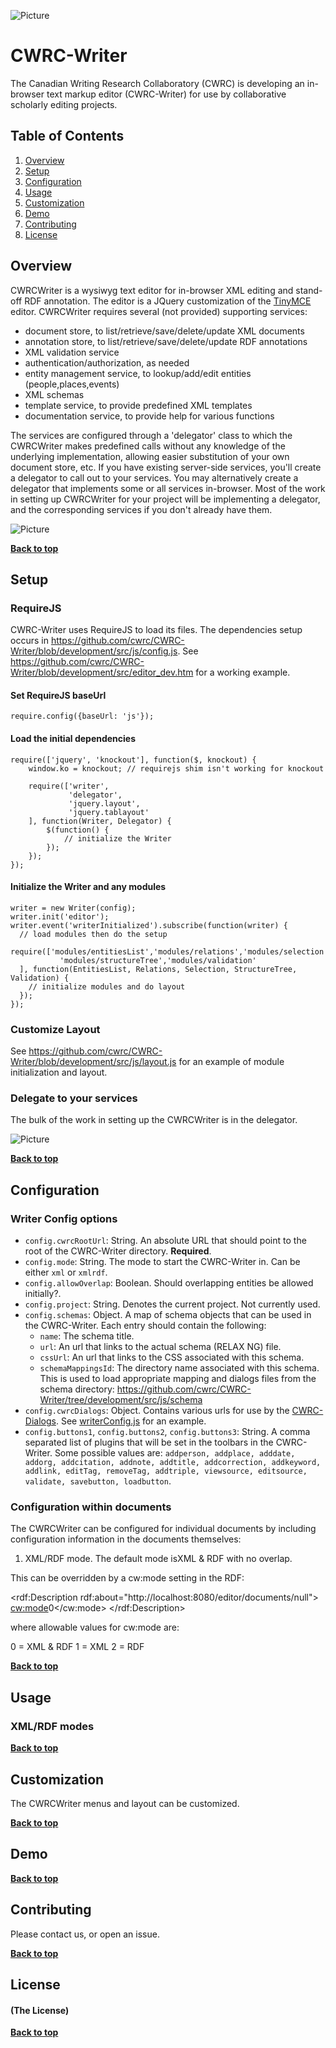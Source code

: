 ![Picture](http://www.cwrc.ca/wp-content/uploads/2010/12/CWRC_Dec-2-10_smaller.png)

CWRC-Writer
===========

The Canadian Writing Research Collaboratory (CWRC) is developing an in-browser text markup editor (CWRC-Writer) for use by collaborative scholarly editing projects.


## Table of Contents

1. [Overview](#overview)
1. [Setup](#setup)
1. [Configuration](#overview)
1. [Usage](#usage)
1. [Customization](#customization)
1. [Demo](#demo)
1. [Contributing](#contributing)
1. [License](#license)


## Overview

CWRCWriter is a wysiwyg text editor for in-browser XML editing and stand-off RDF annotation.  The editor is a JQuery customization of the [TinyMCE](http://www.tinymce.com) editor.  CWRCWriter requires several (not provided) supporting services: 

  * document store, to list/retrieve/save/delete/update XML documents
  * annotation store, to list/retrieve/save/delete/update RDF annotations
  * XML validation service
  * authentication/authorization, as needed
  * entity management service, to lookup/add/edit entities (people,places,events)
  * XML schemas 
  * template service, to provide predefined XML templates 
  * documentation service, to provide help for various functions

The services are configured through a 'delegator' class to which the CWRCWriter makes predefined calls without any knowledge of the underlying implementation, allowing easier substitution of your own document store, etc.  If you have existing server-side services, you'll create a delegator to call out to your services.  You may alternatively create a delegator that implements some or all services in-browser.
Most of the work in setting up CWRCWriter for your project will be implementing a delegator, and the corresponding services if you don't already have them.  

![Picture](docs/images/Typical_Setup.png)

**[Back to top](#table-of-contents)**

## Setup

### RequireJS

CWRC-Writer uses RequireJS to load its files. The dependencies setup occurs in https://github.com/cwrc/CWRC-Writer/blob/development/src/js/config.js. See https://github.com/cwrc/CWRC-Writer/blob/development/src/editor_dev.htm for a working example.

#### Set RequireJS baseUrl

```
require.config({baseUrl: 'js'});
```

#### Load the initial dependencies
```
require(['jquery', 'knockout'], function($, knockout) {
    window.ko = knockout; // requirejs shim isn't working for knockout
    
    require(['writer',
             'delegator',
             'jquery.layout',
             'jquery.tablayout'
    ], function(Writer, Delegator) {
        $(function() {
            // initialize the Writer
        });
    });
});
```

#### Initialize the Writer and any modules
```
writer = new Writer(config);
writer.init('editor');
writer.event('writerInitialized').subscribe(function(writer) {
  // load modules then do the setup
  require(['modules/entitiesList','modules/relations','modules/selection',
           'modules/structureTree','modules/validation'
  ], function(EntitiesList, Relations, Selection, StructureTree, Validation) {
    // initialize modules and do layout
  });
});
```

### Customize Layout

See https://github.com/cwrc/CWRC-Writer/blob/development/src/js/layout.js for an example of module initialization and layout.

### Delegate to your services

The bulk of the work in setting up the CWRCWriter is in the delegator.  

![Picture](docs/images/Delegator_UML.png)

**[Back to top](#table-of-contents)**

## Configuration

### Writer Config options

* `config.cwrcRootUrl`: String. An absolute URL that should point to the root of the CWRC-Writer directory. <b>Required</b>.
* `config.mode`: String. The mode to start the CWRC-Writer in. Can be either `xml` or `xmlrdf`.
* `config.allowOverlap`: Boolean. Should overlapping entities be allowed initially?.
* `config.project`: String. Denotes the current project. Not currently used.
* `config.schemas`: Object. A map of schema objects that can be used in the CWRC-Writer. Each entry should contain the following:
  * `name`: The schema title.
  * `url`: An url that links to the actual schema (RELAX NG) file.
  * `cssUrl`: An url that links to the CSS associated with this schema.
  * `schemaMappingsId`: The directory name associated with this schema. This is used to load appropriate mapping and dialogs files from the schema directory: https://github.com/cwrc/CWRC-Writer/tree/development/src/js/schema
* `config.cwrcDialogs`: Object. Contains various urls for use by the [CWRC-Dialogs](https://github.com/cwrc/CWRC-Dialogs). See [writerConfig.js](https://github.com/cwrc/CWRC-Writer/blob/development/src/js/writerConfig.js) for an example.
* `config.buttons1`, `config.buttons2`, `config.buttons3`: String. A comma separated list of plugins that will be set in the toolbars in the CWRC-Writer. Some possible values are: `addperson, addplace, adddate, addorg, addcitation, addnote, addtitle, addcorrection, addkeyword, addlink, editTag, removeTag, addtriple, viewsource, editsource, validate, savebutton, loadbutton`.

### Configuration within documents

The CWRCWriter can be configured for individual documents by including configuration information in the documents themselves:  

1.  XML/RDF mode.  The default mode isXML & RDF with no overlap.

This can be overridden by a cw:mode setting in the RDF:

<rdf:Description rdf:about="http://localhost:8080/editor/documents/null">
    <cw:mode>0</cw:mode>
</rdf:Description>

where allowable values for cw:mode are:

0 = XML & RDF
1 = XML
2 = RDF

**[Back to top](#table-of-contents)**

## Usage

### XML/RDF modes

**[Back to top](#table-of-contents)**

## Customization

The CWRCWriter menus and layout can be customized.

**[Back to top](#table-of-contents)**

## Demo

**[Back to top](#table-of-contents)**

## Contributing

Please contact us, or open an issue.

**[Back to top](#table-of-contents)**

## License

#### (The License)



**[Back to top](#table-of-contents)**




